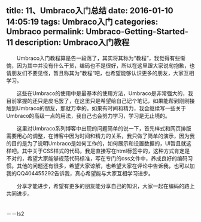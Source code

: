 title: 11、Umbraco入门总结
date: 2016-01-10 14:05:19
tags: Umbraco入门
categories: Umbraco
permalink: Umbraco-Getting-Started-11
description: Umbraco入门教程
---
　　Umbraco入门教程算是告一段落了，其实将其称为“教程”，我觉得有些惭愧，因为其中并没有什么干货，编码也不是很好，所以在这里跟大家说句抱歉，也请朋友们不要见怪，暂且称其为“教程”吧，也希望能够认识更多的朋友，大家互相学习。

　　这些在Umbraco的使用中是最基本的使用方法，Umbraco是非常强大的，我目前掌握的还只是皮毛罢了，在这里只是希望给自己记个笔记，如果能帮到刚刚接触到Umbraco的朋友，那就万幸的。如果有时间和精力，我会继续写一些关于Umbraco的高级一点的用法，我自己也会努力学习，学习是无止境的。<!--more-->

　　这里对Umbraco系列博客中出现的问题简单的说一下，首先样式和网页排版需要用心的调整，在博客中因为时间和精力的关系，我只做了简单的演示，因为我的目的是为了说明Umbraco是如何工作的，如何展示和设置数据的，UI暂且就这样吧。其中关于CSS样式的代码，我是直接写在html标签中的，这种方式肯定是不对的，希望大家能够规范代码标准，写在专门的css文件中，养成良好的编码习惯。其他的问题还有很多，希望大家谅解，也希望大家在评论中告诉我，也可以加我的QQ404455292告诉我，真心希望能与大家互相学习进步。

　　分享才能进步，希望有更多的朋友能分享自己的知识，大家一起在编码的路上共同进步。

　　　　　　　　　　　　　　　　　　　　　　　　　　　　　　　　　　　　　　　　　　－－Is2